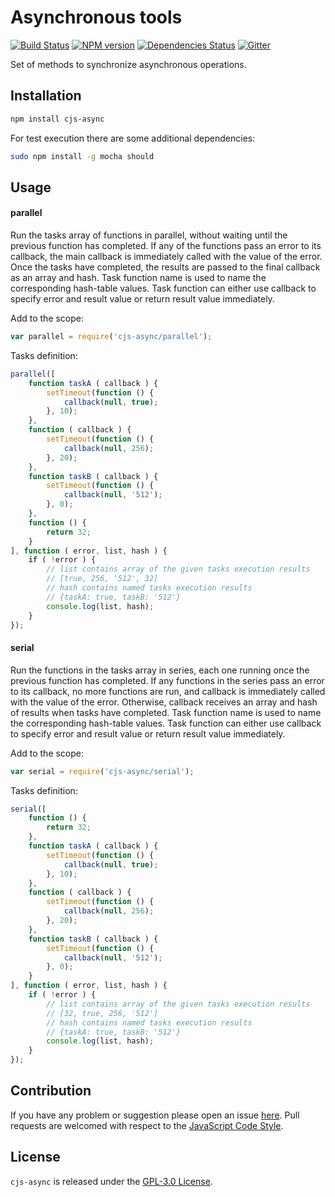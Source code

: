 Asynchronous tools
==================

[![Build Status](https://img.shields.io/travis/cjssdk/async.svg?style=flat-square)](https://travis-ci.org/cjssdk/async)
[![NPM version](https://img.shields.io/npm/v/cjs-async.svg?style=flat-square)](https://www.npmjs.com/package/cjs-async)
[![Dependencies Status](https://img.shields.io/david/cjssdk/async.svg?style=flat-square)](https://david-dm.org/cjssdk/async)
[![Gitter](https://img.shields.io/badge/gitter-join%20chat-blue.svg?style=flat-square)](https://gitter.im/DarkPark/cjssdk)


Set of methods to synchronize asynchronous operations.


## Installation ##

```bash
npm install cjs-async
```

For test execution there are some additional dependencies:

```bash
sudo npm install -g mocha should
```


## Usage ##

#### parallel

Run the tasks array of functions in parallel, without waiting until the previous function has completed.
If any of the functions pass an error to its callback, the main callback is immediately called with the value of the error.
Once the tasks have completed, the results are passed to the final callback as an array and hash.
Task function name is used to name the corresponding hash-table values.
Task function can either use callback to specify error and result value or return result value immediately.

Add to the scope:

```js
var parallel = require('cjs-async/parallel');
```

Tasks definition:

```js
parallel([
    function taskA ( callback ) {
        setTimeout(function () {
            callback(null, true);
        }, 10);
    },
    function ( callback ) {
        setTimeout(function () {
            callback(null, 256);
        }, 20);
    },
    function taskB ( callback ) {
        setTimeout(function () {
            callback(null, '512');
        }, 0);
    },
    function () {
        return 32;
    }
], function ( error, list, hash ) {
    if ( !error ) {
        // list contains array of the given tasks execution results
        // [true, 256, '512', 32]
        // hash contains named tasks execution results
        // {taskA: true, taskB: '512'}
        console.log(list, hash);
    }
});
```

#### serial

Run the functions in the tasks array in series, each one running once the previous function has completed.
If any functions in the series pass an error to its callback, no more functions are run,
and callback is immediately called with the value of the error.
Otherwise, callback receives an array and hash of results when tasks have completed.
Task function name is used to name the corresponding hash-table values.
Task function can either use callback to specify error and result value or return result value immediately.

Add to the scope:

```js
var serial = require('cjs-async/serial');
```

Tasks definition:

```js
serial([
    function () {
        return 32;
    },
    function taskA ( callback ) {
        setTimeout(function () {
            callback(null, true);
        }, 10);
    },
    function ( callback ) {
        setTimeout(function () {
            callback(null, 256);
        }, 20);
    },
    function taskB ( callback ) {
        setTimeout(function () {
            callback(null, '512');
        }, 0);
    }
], function ( error, list, hash ) {
    if ( !error ) {
        // list contains array of the given tasks execution results
        // [32, true, 256, '512']
        // hash contains named tasks execution results
        // {taskA: true, taskB: '512'}
        console.log(list, hash);
    }
});
```


## Contribution ##

If you have any problem or suggestion please open an issue [here](https://github.com/cjssdk/async/issues).
Pull requests are welcomed with respect to the [JavaScript Code Style](https://github.com/DarkPark/jscs).


## License ##

`cjs-async` is released under the [GPL-3.0 License](http://opensource.org/licenses/GPL-3.0).
